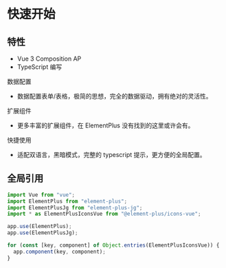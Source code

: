 # 快速开始 

## 特性

- Vue 3 Composition AP
- TypeScript 编写

数据配置

- 数据配置表单/表格，极简的思想，完全的数据驱动，拥有绝对的灵活性。

扩展组件

- 更多丰富的扩展组件，在 ElementPlus 没有找到的这里或许会有。

快捷使用

- 适配双语言，黑暗模式，完整的 typescript 提示，更方便的全局配置。



## 全局引用

```js
import Vue from "vue";
import ElementPlus from "element-plus";
import ElementPlusJg from "element-plus-jg";
import * as ElementPlusIconsVue from "@element-plus/icons-vue";

app.use(ElementPlus);
app.use(ElementPlusJg);

for (const [key, component] of Object.entries(ElementPlusIconsVue)) {
  app.component(key, component);
}
```

